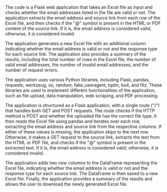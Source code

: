 The code is a Flask web application that takes an Excel file as input and checks whether the email addresses listed in the file are valid or not. The application extracts the email address and source link from each row of the Excel file, and then checks if the "@" symbol is present in the HTML or PDF content of the source link. If it is, the email address is considered valid; otherwise, it is considered invalid.

The application generates a new Excel file with an additional column indicating whether the email address is valid or not and the response type for each source link. The application also provides a summary of the results, including the total number of rows in the Excel file, the number of valid email addresses, the number of invalid email addresses, and the number of request errors.

The application uses various Python libraries, including Flask, pandas, requests, werkzeug, os, random, fake_useragent, tqdm, bs4, and fitz. These libraries are used to implement different functionalities of the application, such as file upload, data manipulation, web scraping, and PDF processing.

The application is structured as a Flask application, with a single route ("/") that handles both GET and POST requests. The route checks if the HTTP method is POST and whether the uploaded file has the correct file type. It then reads the Excel file using pandas and iterates over each row, extracting the email address and source link from the respective columns. If either of these values is missing, the application skips to the next row. Otherwise, it makes a GET request to the source link, extracts the text from the HTML or PDF file, and checks if the "@" symbol is present in the extracted text. If it is, the email address is considered valid; otherwise, it is considered invalid.

The application adds two new columns to the DataFrame representing the Excel file, indicating whether the email address is valid or not and the response type for each source link. The DataFrame is then saved to a new Excel file. Finally, the application provides a summary of the results and allows the user to download the newly generated Excel file.
